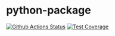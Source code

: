 # python-package

[![Github Actions Status](https://github.com/vzorenko/python-project-lvl1/workflows/MyCheck/badge.svg)](https://github.com/vzorenko/python-project-lvl1/actions)
[![Test Coverage](https://api.codeclimate.com/v1/badges/a99a88d28ad37a79dbf6/test_coverage)](https://codeclimate.com/github/codeclimate/codeclimate/test_coverage)

